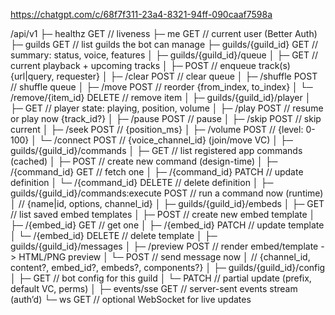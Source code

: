 https://chatgpt.com/c/68f7f311-23a4-8321-94ff-090caaf7598a

/api/v1
├─ healthz                          GET    // liveness
├─ me                                GET    // current user (Better Auth)
├─ guilds                            GET    // list guilds the bot can manage
├─ guilds/{guild_id}                 GET    // summary: status, voice, features
│
├─ guilds/{guild_id}/queue
│  ├─                                 GET    // current playback + upcoming tracks
│  ├─                                 POST   // enqueue track(s) {url|query, requester}
│  ├─ /clear                           POST   // clear queue
│  ├─ /shuffle                         POST   // shuffle queue
│  ├─ /move                            POST   // reorder {from_index, to_index}
│  └─ /remove/{item_id}               DELETE  // remove item
│
├─ guilds/{guild_id}/player
│  ├─                                 GET    // player state: playing, position, volume
│  ├─ /play                            POST   // resume or play now {track_id?}
│  ├─ /pause                           POST   // pause
│  ├─ /skip                            POST   // skip current
│  ├─ /seek                            POST   // {position_ms}
│  ├─ /volume                          POST   // {level: 0-100}
│  └─ /connect                         POST   // {voice_channel_id} (join/move VC)
│
├─ guilds/{guild_id}/commands
│  ├─                                 GET    // list registered app commands (cached)
│  ├─                                 POST   // create new command (design-time)
│  ├─ /{command_id}                    GET    // fetch one
│  ├─ /{command_id}                   PATCH   // update definition
│  └─ /{command_id}                  DELETE  // delete definition
│
├─ guilds/{guild_id}/commands:execute POST   // run a command now (runtime)
│                                         // {name|id, options, channel_id}
│
├─ guilds/{guild_id}/embeds
│  ├─                                 GET    // list saved embed templates
│  ├─                                 POST   // create new embed template
│  ├─ /{embed_id}                      GET    // get one
│  ├─ /{embed_id}                     PATCH   // update template
│  └─ /{embed_id}                    DELETE  // delete template
│
├─ guilds/{guild_id}/messages
│  ├─ /preview                         POST   // render embed/template -> HTML/PNG preview
│  └─                                   POST   // send message now
│                                         // {channel_id, content?, embed_id?, embeds?, components?}
│
├─ guilds/{guild_id}/config
│  ├─                                 GET    // bot config for this guild
│  └─                                 PATCH  // partial update (prefix, default VC, perms)
│
├─ events/sse                         GET    // server-sent events stream (auth’d)
└─ ws                                 GET    // optional WebSocket for live updates
